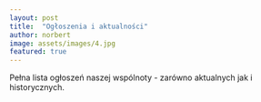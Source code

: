 ```yaml
---
layout: post
title:  "Ogłoszenia i aktualności"
author: norbert
image: assets/images/4.jpg
featured: true
---
```

Pełna lista ogłoszeń naszej wspólnoty - zarówno aktualnych jak i historycznych.
